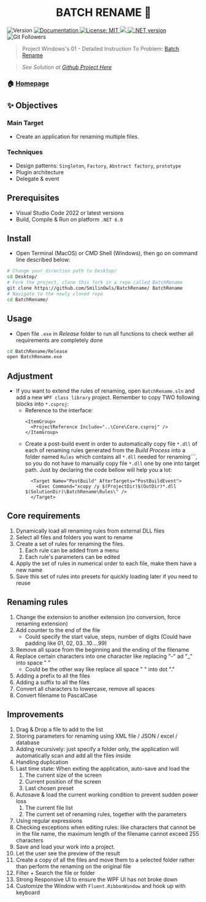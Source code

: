 <h1 align="center">BATCH RENAME 👋</h1>
<p>
  <img alt="Version" src="https://img.shields.io/badge/version-v1.0.0-blue.svg?cacheSeconds=2592000" />
  <a href="https://github.com/SmilinOwls/BatchRename#readme" target="_blank">
    <img alt="Documentation" src="https://img.shields.io/badge/documentation-yes-brightgreen.svg" />
  </a>
  <a href="https://github.com/SmilinOwls/BatchRename/blob/master/LICENSE" target="_blank">
    <img alt="License: MIT" src="https://img.shields.io/badge/license-MIT-green" />
  </a>
  <a href="https://visualstudio.microsoft.com/downloads/">
    <img alth="IDE: Visual Studio Code 2022" src = "https://img.shields.io/badge/IDE-VS%20Code%202022-ff69b4"/>  
  </a>
  <a href="https://dotnet.microsoft.com/en-us/download/dotnet/6.0">
    <img alt=".NET version" src="https://img.shields.io/badge/.NET-6.0-red" />
  </a>
  <img alt="Git Followers" src ="https://img.shields.io/github/followers/SmilinOwls?style=social"/>
</p>

> Project Windows's 01 - Detailed Instruction To Problem: [Batch Rename](https://tdquang7.notion.site/Project-batch-rename-2022-9dc9eb9c9d674dbdb4a988a3794d1335) 
 
> *See Solution at [Github Project Here](https://github.com/SmilinOwls/BatchRename)*

### 🏠 [Homepage](https://github.com/SmilinOwls/BatchRename#readme)

## ✨ Objectives
   ### Main Target 
   - Create an application for renaming multiple files.
   ### Techniques
   - Design patterns: `Singleton`, `Factory`, `Abstract factory`, `prototype`
   - Plugin architecture
   - Delegate & event
   
## Prerequisites

- Visual Studio Code 2022 or latest versions
- Build, Compile & Run on platform `.NET 6.0`

## Install

- Open Terminal (MacOS) or CMD Shell (Windows), then go on command line described below:
```sh
# Change your direction path to Desktop/ 
cd Desktop/
# Fork the project, clone this fork in a repo called BatchRename
git clone https://github.com/SmilinOwls/BatchRename/ BatchRename
# Navigate to the newly cloned repo
cd BatchRename/
```

## Usage

- Open file `.exe` in *Release* folder to run all functions to check wether all requirements are completely done
```sh
cd BatchRename/Release
open BatchRename.exe
```
## Adjustment

- If you want to extend the rules of renaming, open `BatchRename.sln` and add a new `WPF class library` project. Remember to copy TWO following blocks into `*.csproj`:
  - Reference to the interface: 
    ```
    <ItemGroup>
      <ProjectReference Include="..\Core\Core.csproj" />
    </ItemGroup>
    ```
  - Create a post-build event in order to automatically copy file `*.dll` of each of renaming rules generated from the *Build Process* into a folder named `Rules` which contains all `*.dll` needed for renaming```, so you do not have to manually copy file `*.dll` one by one into target path. Just by declaring the code bellow will help you a lot:
    ```
      <Target Name="PostBuild" AfterTargets="PostBuildEvent">
        <Exec Command="xcopy /y $(ProjectDir)$(OutDir)*.dll $(SolutionDir)\BatchRename\Rules\" />
      </Target>
    ```
  
## Core requirements

1. Dynamically load all renaming rules from external DLL files
2. Select all files and folders you want to rename
3. Create a set of rules for renaming the files. 
    1. Each rule can be added from a menu 
    2. Each rule's parameters can be edited 
4. Apply the set of rules in numerical order to each file, make them have a new name
5. Save this set of rules into presets for quickly loading later if you need to reuse

## Renaming rules

1. Change the extension to another extension (no conversion, force renaming extension)
2. Add counter to the end of the file
   - Could specify the start value, steps, number of digits (Could have padding like 01, 02, 03...10....99)
3. Remove all space from the beginning and the ending of the filename
4. Replace certain characters into one character like replacing "-" ad "_" into space " "
   - Could be the other way like replace all space " " into dot "."
5. Adding a prefix to all the files
6. Adding a suffix to all the files
7. Convert all characters to lowercase, remove all spaces
8. Convert filename to PascalCase

## Improvements

1. Drag & Drop a file to add to the list
2. Storing parameters for renaming using XML file / JSON / excel / database
3. Adding recursively: just specify a folder only, the application will automatically scan and add all the files inside
4. Handling duplication
5. Last time state: When exiting the application, auto-save and load the 
    1. The current size of the screen
    2. Current position of the screen
    3. Last chosen preset
6. Autosave & load the current working condition to prevent sudden power loss
    1. The current file list
    2. The current set of renaming rules, together with the parameters
7. Using regular expressions
8. Checking exceptions when editing rules: like characters that cannot be in the file name, the maximum length of the filename cannot exceed 255 characters
9. Save and load your work into a project.
10. Let the user see the preview of the result
11. Create a copy of all the files and move them to a selected folder rather than perform the renaming on the original file
12. Filter + Search the file or folder 
13. Strong Responsive UI to ensure the WPF UI has not broke down
14. Customize the Window with `Fluent.RibbonWindow` and hook up with keyboard 
